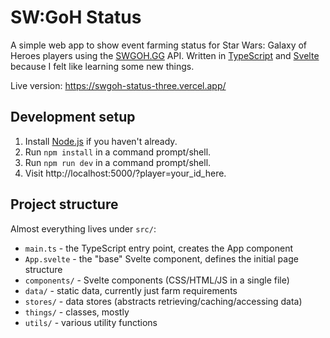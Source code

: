 # SW:GoH Status

A simple web app to show event farming status for Star Wars: Galaxy of Heroes players using the [SWGOH.GG](https://swgoh.gg) API. Written in [TypeScript](https://www.typescriptlang.org/) and [Svelte](https://svelte.dev)
because I felt like learning some new things.

Live version: https://swgoh-status-three.vercel.app/

## Development setup

1. Install [Node.js](https://nodejs.org/en/) if you haven't already.
2. Run `npm install` in a command prompt/shell.
3. Run `npm run dev` in a command prompt/shell.
4. Visit http://localhost:5000/?player=your_id_here.

## Project structure

Almost everything lives under `src/`:

- `main.ts` - the TypeScript entry point, creates the App component
- `App.svelte` - the "base" Svelte component, defines the initial page structure
- `components/` - Svelte components (CSS/HTML/JS in a single file)
- `data/` - static data, currently just farm requirements
- `stores/` - data stores (abstracts retrieving/caching/accessing data)
- `things/` - classes, mostly
- `utils/` - various utility functions
